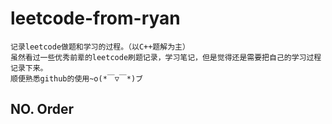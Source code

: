 # leetcode-from-ryan

    记录leetcode做题和学习的过程。（以C++题解为主）
    虽然看过一些优秀前辈的leetcode刷题记录，学习笔记，但是觉得还是需要把自己的学习过程记录下来。
    顺便熟悉github的使用~o(*￣▽￣*)ブ

## NO. Order
